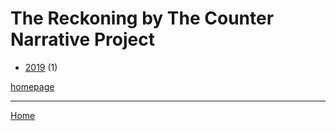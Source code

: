 # The Reckoning by The Counter Narrative Project

  * [2019](./the-reckoning-by-the-counter-narrative-project-2019.md) (1)

[homepage](https://www.thereckoningmag.com/)

----

[Home](../index.md)
